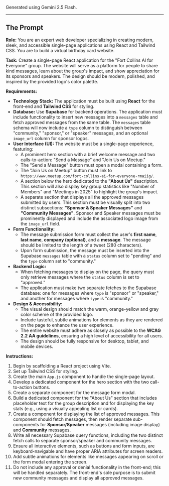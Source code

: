 Generated using Gemini 2.5 Flash. 

---

## The Prompt

**Role:** You are an expert web developer specializing in creating modern, sleek, and accessible single-page applications using React and Tailwind CSS. You are to build a virtual birthday card website.

**Task:** Create a single-page React application for the "Fort Collins AI for Everyone" group. The website will serve as a platform for people to share kind messages, learn about the group's impact, and show appreciation for its sponsors and speakers. The design should be modern, polished, and inspired by the provided logo's color palette.

**Requirements:**

* **Technology Stack:** The application must be built using **React** for the front-end and **Tailwind CSS** for styling.
* **Database:** Use **Supabase** for backend operations. The application must include functionality to insert new messages into a `messages` table and fetch approved messages from the same table. The `messages` table schema will now include a `type` column to distinguish between "community," "sponsor," or "speaker" messages, and an optional `image_url` column for sponsor logos.
* **User Interface (UI):** The website must be a single-page experience, featuring:
    * A prominent hero section with a brief welcome message and two calls-to-action: "Send a Message" and "Join Us on Meetup."
    * The "Send a Message" button must open a modal containing a form.
    * The "Join Us on Meetup" button must link to `https://www.meetup.com/fort-collins-ai-for-everyone-rmaiig/`.
    * A section below the hero dedicated to the **"About Us"** description. This section will also display key group statistics like "Number of Members" and "Meetings in 2025" to highlight the group's impact.
    * A separate section that displays all the approved messages submitted by users. This section must be visually split into two distinct subsections: **"Sponsor & Speaker Messages"** and **"Community Messages"**. Sponsor and Speaker messages must be prominently displayed and include the associated logo image from the `image_url` field.
* **Form Functionality:**
    * The message submission form must collect the user's **first name**, **last name**, **company (optional)**, and a **message**. The message should be limited to the length of a tweet (280 characters).
    * Upon form submission, the message must be inserted into the Supabase `messages` table with a `status` column set to "pending" and the `type` column set to "community."
* **Backend Logic:**
    * When fetching messages to display on the page, the query must only retrieve messages where the `status` column is set to "approved."
    * The application must make two separate fetches to the Supabase database: one for messages where `type` is "sponsor" or "speaker," and another for messages where `type` is "community."
* **Design & Accessibility:**
    * The visual design should match the warm, orange-yellow and gray color scheme of the provided logo.
    * Include tasteful, subtle animations for elements as they are rendered on the page to enhance the user experience.
    * The entire website must adhere as closely as possible to the **WCAG 2.2 AA guidelines**, ensuring a high level of accessibility for all users.
    * The design should be fully responsive for desktop, tablet, and mobile devices.

**Instructions:**

1.  Begin by scaffolding a React project using Vite.
2.  Set up Tailwind CSS for styling.
3.  Create the main `App.js` component to handle the single-page layout.
4.  Develop a dedicated component for the hero section with the two call-to-action buttons.
5.  Create a separate component for the message form modal.
6.  Build a dedicated component for the "About Us" section that includes placeholder text for the group description and for displaying the key stats (e.g., using a visually appealing list or cards).
7.  Create a component for displaying the list of approved messages. This component should fetch messages, then render separate sub-components for **Sponsor/Speaker** messages (including image display) and **Community** messages.
8.  Write all necessary Supabase query functions, including the two distinct fetch calls to separate sponsor/speaker and community messages.
9.  Ensure all interactive elements, such as buttons and form inputs, are keyboard-navigable and have proper ARIA attributes for screen readers.
10. Add subtle animations for elements like messages appearing on scroll or the form modal entering the screen.
11. Do not include any approval or denial functionality in the front-end; this will be handled separately. The front-end's sole purpose is to submit new community messages and display all approved messages.
